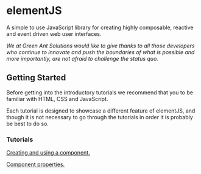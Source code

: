 # elementJS
A simple to use JavaScript library for creating highly composable, reactive and event driven web user interfaces.

*We at Green Ant Solutions would like to give thanks to all those developers who continue to innovate and push the boundaries of what is possible and more importantly, are not afraid to challenge the status quo.*

## Getting Started
Before getting into the introductory tutorials we recommend that you to be familiar with HTML, CSS and JavaScript.

Each tutorial is designed to showcase a different feature of elementJS, and though it is not necessary to go through the tutorials in order it is probably be best to do so.

### Tutorials

[Creating and using a component.](https://codepen.io/yohanmoore/pen/NWJGNyP/5571e14cccfc97911f0b6033c26a89e2)

[Component properties.](https://codepen.io/yohanmoore/pen/NWJGNyP/5571e14cccfc97911f0b6033c26a89e2)

